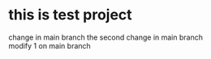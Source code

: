 # this is test project
change in main branch
the second change in main branch\
modify 1 on main branch
